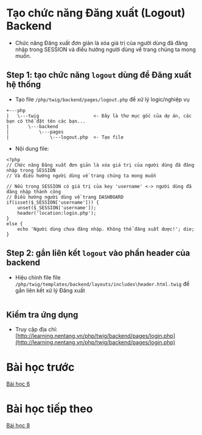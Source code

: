 # Tạo chức năng Đăng xuất (Logout) Backend

- Chức năng Đăng xuất đơn giản là xóa giá trị của người dùng đã đăng nhập trong SESSION và điều hướng người dùng về trang chúng ta mong muốn.

## Step 1: tạo chức năng `logout` dùng để Đăng xuất hệ thống
- Tạo file `/php/twig/backend/pages/logout.php` để xử lý logic/nghiệp vụ
```
+---php
|   \---twig                    <- Đây là thư mục gốc của dự án, các bạn có thể đặt tên các bạn...
|       \---backend
|           \---pages     
|               \---logout.php  <- Tạo file
```
- Nội dung file:
```
<?php
// Chức năng Đăng xuất đơn giản là xóa giá trị của người dùng đã đăng nhập trong SESSION
// Và điều hướng người dùng về trang chúng ta mong muốn

// Nếu trong SESSION có giá trị của key 'username' <-> người dùng đã đăng nhập thành công
// Điều hướng người dùng về trang DASHBOARD
if(isset($_SESSION['username'])) {
    unset($_SESSION['username']);
    header('location:login.php');
}
else {
    echo 'Người dùng chưa đăng nhập. Không thể đăng xuất dược!'; die;
}
```

## Step 2: gắn liên kết `logout` vào phần header của backend
- Hiệu chỉnh file file `/php/twig/templates/backend/layouts/includes\header.html.twig` để gắn liên kết xử lý Đăng xuất
```html

```

## Kiểm tra ứng dụng
- Truy cập địa chỉ: [http://learning.nentang.vn/php/twig/backend/pages/login.php](http://learning.nentang.vn/php/twig/backend/pages/login.php)

# Bài học trước
[Bài học 6](./readme-lession6.md)

# Bài học tiếp theo
[Bài học 8](./readme-lession8.md)